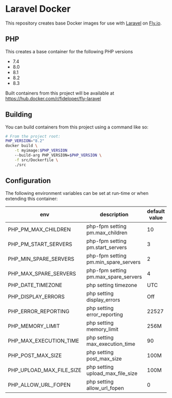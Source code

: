 # Laravel Docker

This repository creates base Docker images for use with [Laravel](https://laravel.com) on [Fly.io](https://fly.io). 

## PHP

This creates a base container for the following PHP versions

* 7.4
* 8.0
* 8.1
* 8.2
* 8.3

Built containers from this project will be available at https://hub.docker.com/r/fideloper/fly-laravel

## Building

You can build containers from this project using a command like so:

```bash
# From the project root:
PHP_VERSION="8.2"
docker build \
    -t myimage:$PHP_VERSION
    --build-arg PHP_VERSION=$PHP_VERSION \
    -f src/Dockerfile \
    ./src
```

## Configuration

The following environment variables can be set at run-time or when extending this container:

| env  | description                          | default value |
|------|--------------------------------------|---------------|
| PHP_PM_MAX_CHILDREN | php-fpm setting pm.max_children      | 10            |
| PHP_PM_START_SERVERS | php-fpm setting pm.start_servers     | 3             |
| PHP_MIN_SPARE_SERVERS | php-fpm setting pm.min_spare_servers | 2             |
| PHP_MAX_SPARE_SERVERS | php-fpm setting pm.max_spare_servers | 4             |
| PHP_DATE_TIMEZONE | php setting timezone                 | UTC           |
| PHP_DISPLAY_ERRORS | php setting display_errors           | Off           |
| PHP_ERROR_REPORTING | php setting error_reporting          | 22527         |
| PHP_MEMORY_LIMIT | php setting memory_limit             | 256M          |
| PHP_MAX_EXECUTION_TIME | php setting max_execution_time       | 90            |
| PHP_POST_MAX_SIZE | php setting post_max_size            | 100M          |
| PHP_UPLOAD_MAX_FILE_SIZE | php setting upload_max_file_size     | 100M          |
| PHP_ALLOW_URL_FOPEN | php setting allow_url_fopen     | 0          |